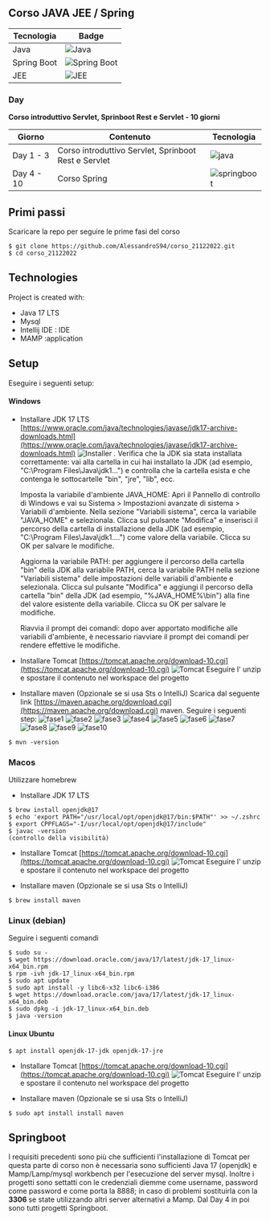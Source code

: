 ## Corso JAVA JEE / Spring

| Tecnologia | Badge |
|------------|-------|
| Java       | ![Java](https://img.shields.io/badge/Java-ED8B00?style=for-the-badge&logo=java&logoColor=white) |
| Spring Boot| ![Spring Boot](https://img.shields.io/badge/Spring_Boot-6DB33F?style=for-the-badge&logo=spring-boot) |
| JEE        | ![JEE](https://img.shields.io/badge/JEE-25A162?style=for-the-badge&logo=jee&logoColor=white) |


### Day
**Corso introduttivo Servlet, Sprinboot Rest e Servlet - 10 giorni**

| Giorno    | Contenuto                                       | Tecnologia                              |
|-----------|-------------------------------------------------|-----------------------------------------|
| Day 1 - 3 | Corso introduttivo Servlet, Sprinboot Rest e Servlet | ![java](./img/java.jpg)            |
| Day 4 - 10| Corso Spring                                    | ![springboot](./img/springboot.png)     |



## Primi passi
Scaricare la repo per seguire le prime fasi del corso 
```
$ git clone https://github.com/AlessandroS94/corso_21122022.git
$ cd corso_21122022
```

## Technologies
Project is created with:
* Java 17 LTS 
* Mysql 
* Intellij IDE : IDE
* MAMP :application

## Setup
Eseguire i seguenti setup:
#### Windows
* Installare JDK 17 LTS [https://www.oracle.com/java/technologies/javase/jdk17-archive-downloads.html](https://www.oracle.com/java/technologies/javase/jdk17-archive-downloads.html)
  ![Installer](./img/installer.png)
  *.* Verifica che la JDK sia stata installata correttamente: vai alla cartella in cui hai installato la JDK (ad esempio, "C:\Program Files\Java\jdk1...") e controlla che la cartella esista e che contenga le sottocartelle "bin", "jre", "lib", ecc.

  Imposta la variabile d'ambiente JAVA_HOME:
  Apri il Pannello di controllo di Windows e vai su Sistema > Impostazioni avanzate di sistema > Variabili d'ambiente.
  Nella sezione "Variabili sistema", cerca la variabile "JAVA_HOME" e selezionala.
  Clicca sul pulsante "Modifica" e inserisci il percorso della cartella di installazione della JDK (ad esempio, "C:\Program Files\Java\jdk1....") come valore della variabile.
  Clicca su OK per salvare le modifiche.

  Aggiorna la variabile PATH: per aggiungere il percorso della cartella "bin" della JDK alla variabile PATH, cerca la variabile PATH nella sezione "Variabili sistema" delle impostazioni delle variabili d'ambiente e selezionala. Clicca sul pulsante "Modifica" e aggiungi il percorso della cartella "bin" della JDK (ad esempio, "%JAVA_HOME%\bin") alla fine del valore esistente della variabile. Clicca su OK per salvare le modifiche.

  Riavvia il prompt dei comandi: dopo aver apportato modifiche alle variabili d'ambiente, è necessario riavviare il prompt dei comandi per rendere effettive le modifiche.

* Installare Tomcat [https://tomcat.apache.org/download-10.cgi](https://tomcat.apache.org/download-10.cgi)
  ![Tomcat](./img/Tomcat.png)
  Eseguire l' unzip e spostare il contenuto nel workspace del progetto
* Installare maven (Opzionale se si usa Sts o IntelliJ)
Scarica dal seguente link [https://maven.apache.org/download.cgi](https://maven.apache.org/download.cgi)
maven. 
Seguire i seguenti step:
![fase1](img/fase1.png)
![fase2](img/fase2.png)
![fase3](img/fase3.png)
![fase4](img/fase4.png)
![fase5](img/fase5.png)
![fase6](img/fase6.png)
![fase7](img/fase7.png)
![fase8](img/fase8.png)
![fase9](img/fase9.png)
![fase10](img/fase10.png)
```
$ mvn -version
```
### Macos
Utilizzare homebrew
* Installare JDK 17 LTS 
```
$ brew install openjdk@17
$ echo 'export PATH="/usr/local/opt/openjdk@17/bin:$PATH"' >> ~/.zshrc
$ export CPPFLAGS="-I/usr/local/opt/openjdk@17/include"  
$ javac -version
(controllo della visibilità)
```

* Installare Tomcat [https://tomcat.apache.org/download-10.cgi](https://tomcat.apache.org/download-10.cgi)
  ![Tomcat](./img/Tomcat.png)
  Eseguire l' unzip e spostare il contenuto nel workspace del progetto

* Installare maven (Opzionale se si usa Sts o IntelliJ)
```
$ brew install maven
```
### Linux (debian)
Seguire i seguenti comandi
```
$ sudo su -
$ wget https://download.oracle.com/java/17/latest/jdk-17_linux-x64_bin.rpm
$ rpm -ivh jdk-17_linux-x64_bin.rpm
$ sudo apt update
$ sudo apt install -y libc6-x32 libc6-i386
$ wget https://download.oracle.com/java/17/latest/jdk-17_linux-x64_bin.deb
$ sudo dpkg -i jdk-17_linux-x64_bin.deb
$ java -version
```
#### Linux Ubuntu
```
$ apt install openjdk-17-jdk openjdk-17-jre
```


* Installare Tomcat [https://tomcat.apache.org/download-10.cgi](https://tomcat.apache.org/download-10.cgi)
  ![Tomcat](./img/Tomcat.png)
  Eseguire l' unzip e spostare il contenuto nel workspace del progetto

* Installare maven (Opzionale se si usa Sts o IntelliJ)
```
$ sudo apt install install maven
```

## Springboot 
 I requisiti precedenti sono più che sufficienti l'installazione di Tomcat per questa parte di corso non è necessaria sono sufficienti Java 17 (openjdk) e Mamp/Lamp/mysql workbench per l'esecuzione del server mysql.
Inoltre i progetti sono settatti con le credenziali diemme come username, password come password e come porta la 8888; in caso di problemi sostituirla con la <b> 3306 </b>  se state utilizzando altri server alternativi a Mamp.
Dal Day 4 in poi sono tutti progetti Springboot. 



